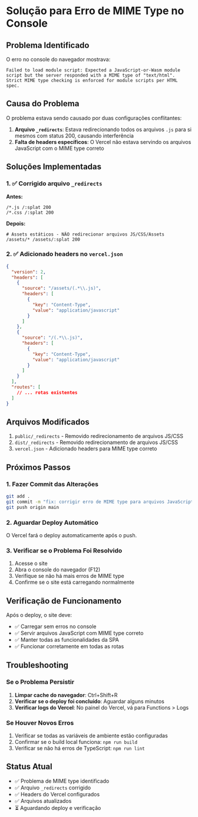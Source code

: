 # Solução para Erro de MIME Type no Console

## Problema Identificado

O erro no console do navegador mostrava:
```
Failed to load module script: Expected a JavaScript-or-Wasm module script but the server responded with a MIME type of "text/html". Strict MIME type checking is enforced for module scripts per HTML spec.
```

## Causa do Problema

O problema estava sendo causado por duas configurações conflitantes:

1. **Arquivo `_redirects`**: Estava redirecionando todos os arquivos `.js` para si mesmos com status 200, causando interferência
2. **Falta de headers específicos**: O Vercel não estava servindo os arquivos JavaScript com o MIME type correto

## Soluções Implementadas

### 1. ✅ Corrigido arquivo `_redirects`

**Antes:**
```
/*.js /:splat 200
/*.css /:splat 200
```

**Depois:**
```
# Assets estáticos - NÃO redirecionar arquivos JS/CSS/Assets
/assets/* /assets/:splat 200
```

### 2. ✅ Adicionado headers no `vercel.json`

```json
{
  "version": 2,
  "headers": [
    {
      "source": "/assets/(.*\\.js)",
      "headers": [
        {
          "key": "Content-Type",
          "value": "application/javascript"
        }
      ]
    },
    {
      "source": "/(.*\\.js)",
      "headers": [
        {
          "key": "Content-Type",
          "value": "application/javascript"
        }
      ]
    }
  ],
  "routes": [
    // ... rotas existentes
  ]
}
```

## Arquivos Modificados

1. `public/_redirects` - Removido redirecionamento de arquivos JS/CSS
2. `dist/_redirects` - Removido redirecionamento de arquivos JS/CSS  
3. `vercel.json` - Adicionado headers para MIME type correto

## Próximos Passos

### 1. Fazer Commit das Alterações
```bash
git add .
git commit -m "fix: corrigir erro de MIME type para arquivos JavaScript"
git push origin main
```

### 2. Aguardar Deploy Automático
O Vercel fará o deploy automaticamente após o push.

### 3. Verificar se o Problema Foi Resolvido
1. Acesse o site
2. Abra o console do navegador (F12)
3. Verifique se não há mais erros de MIME type
4. Confirme se o site está carregando normalmente

## Verificação de Funcionamento

Após o deploy, o site deve:
- ✅ Carregar sem erros no console
- ✅ Servir arquivos JavaScript com MIME type correto
- ✅ Manter todas as funcionalidades da SPA
- ✅ Funcionar corretamente em todas as rotas

## Troubleshooting

### Se o Problema Persistir

1. **Limpar cache do navegador**: Ctrl+Shift+R
2. **Verificar se o deploy foi concluído**: Aguardar alguns minutos
3. **Verificar logs do Vercel**: No painel do Vercel, vá para Functions > Logs

### Se Houver Novos Erros

1. Verificar se todas as variáveis de ambiente estão configuradas
2. Confirmar se o build local funciona: `npm run build`
3. Verificar se não há erros de TypeScript: `npm run lint`

## Status Atual

- ✅ Problema de MIME type identificado
- ✅ Arquivo `_redirects` corrigido
- ✅ Headers do Vercel configurados
- ✅ Arquivos atualizados
- ⏳ Aguardando deploy e verificação
